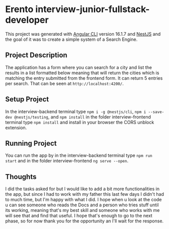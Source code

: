 # Erento interview-junior-fullstack-developer

This project was generated with [Angular CLI](https://github.com/angular/angular-cli) version 16.1.7 and [NestJS](https://github.com/angular/angular-cli) and the goal of it was to create a simple system of a Search Engine.

## Project Description

The application has a form where you can search for a city and list the results in a list formatted below meaning that will return the cities which is matching the entry submitted from the frontend form. It can return 5 entries per search. That can be seen at `http://localhost:4200/`.


## Setup Project

In the interview-backend terminal type `npm i -g @nestjs/cli`, `npm i --save-dev @nestjs/testing`, and `npm install` in the folder interview-frontend terminal type `npm install` and install in your browser the CORS unblock extension. 


## Running Project

You can run the app by in the interview-backend terminal type `npm run start` and in the folder interview-frontend `ng serve --open`.


## Thoughts

I did the tasks asked for but I would like to add a bit more functionalities in the app, but since I had to work with my father this last few days I didn't had to much time, but I'm happy with what I did. I hope when u look at the code u can see someone who reads the Docs and a person who tries stuff until its working, meaning that's my best skill and someone who works with me will see that and find that useful. I hope that's enough to go to the next phase, so for now thank you for the opportunity an I'll wait for the response.